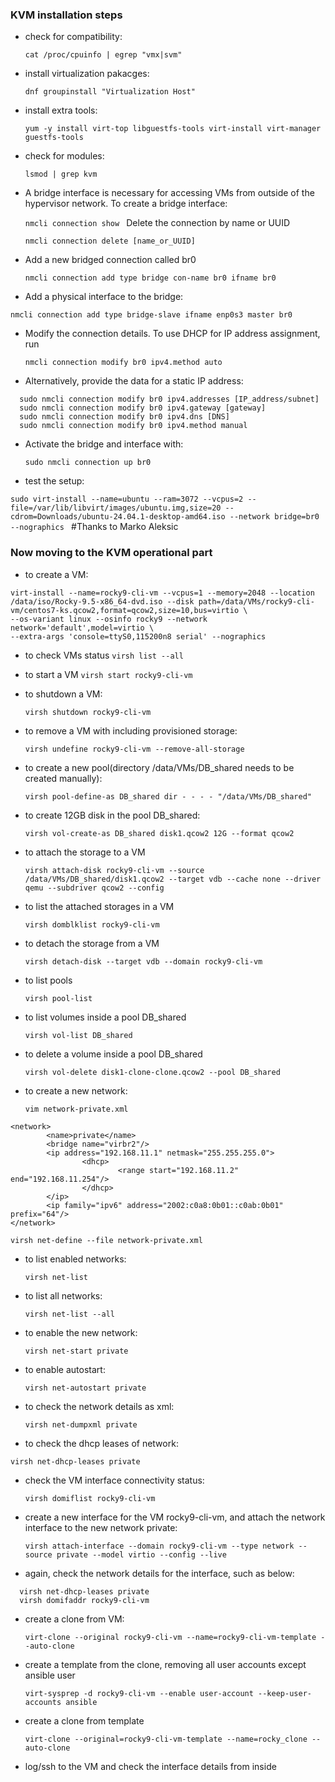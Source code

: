 ### KVM installation steps

- check for compatibility:

  `cat /proc/cpuinfo | egrep "vmx|svm"`

- install virtualization pakacges:

  `dnf groupinstall "Virtualization Host"
`

- install extra tools:

  `yum -y install virt-top libguestfs-tools virt-install virt-manager guestfs-tools`

- check for modules:

  `lsmod | grep kvm`

- A bridge interface is necessary for accessing VMs from outside of the hypervisor network. To create a bridge interface:

  `nmcli connection show
`
Delete the connection by name or UUID

  `nmcli connection delete [name_or_UUID]
`

- Add a new bridged connection called br0

  `nmcli connection add type bridge con-name br0 ifname br0
`

- Add a physical interface to the bridge:

 `nmcli connection add type bridge-slave ifname enp0s3 master br0
`

- Modify the connection details. To use DHCP for IP address assignment, run

  `nmcli connection modify br0 ipv4.method auto
`

- Alternatively, provide the data for a static IP address:

```
  sudo nmcli connection modify br0 ipv4.addresses [IP_address/subnet]
  sudo nmcli connection modify br0 ipv4.gateway [gateway]
  sudo nmcli connection modify br0 ipv4.dns [DNS]
  sudo nmcli connection modify br0 ipv4.method manual
```

- Activate the bridge and interface with:

  `sudo nmcli connection up br0
`

- test the setup:

 `sudo virt-install --name=ubuntu --ram=3072 --vcpus=2 --file=/var/lib/libvirt/images/ubuntu.img,size=20 --cdrom=Downloads/ubuntu-24.04.1-desktop-amd64.iso --network bridge=br0 --nographics
`
#Thanks to Marko Aleksic [](https://phoenixnap.com/kb/install-kvm-centos)

### Now moving to the KVM operational part

- to create a VM:

```
virt-install --name=rocky9-cli-vm --vcpus=1 --memory=2048 --location /data/iso/Rocky-9.5-x86_64-dvd.iso --disk path=/data/VMs/rocky9-cli-vm/centos7-ks.qcow2,format=qcow2,size=10,bus=virtio \
--os-variant linux --osinfo rocky9 --network network='default',model=virtio \
--extra-args 'console=ttyS0,115200n8 serial' --nographics
```

- to check VMs status
  `virsh list --all`
  
- to start a VM
  `virsh start rocky9-cli-vm`
  
- to shutdown a VM:

  `virsh shutdown rocky9-cli-vm`

- to remove a VM with including provisioned storage:

  `virsh undefine rocky9-cli-vm --remove-all-storage`

- to create a new pool(directory /data/VMs/DB_shared needs to be created manually):

  `virsh pool-define-as DB_shared dir - - - - "/data/VMs/DB_shared"
`

- to create 12GB disk in the pool DB_shared:

  `virsh vol-create-as DB_shared disk1.qcow2 12G --format qcow2`

- to attach the storage to a VM
  
  `virsh attach-disk rocky9-cli-vm --source /data/VMs/DB_shared/disk1.qcow2 --target vdb --cache none --driver qemu --subdriver qcow2 --config`

- to list the attached storages in a VM

  `virsh domblklist rocky9-cli-vm`

- to detach the storage from a VM

  `virsh detach-disk --target vdb --domain rocky9-cli-vm`

- to list pools

  `virsh pool-list`

- to list volumes inside a pool DB_shared

  `virsh vol-list DB_shared`

- to delete a volume inside a pool DB_shared

  `virsh vol-delete disk1-clone-clone.qcow2 --pool DB_shared`

- to create a new network:

  `vim network-private.xml
`
```
<network>
        <name>private</name>
        <bridge name="virbr2"/>
        <ip address="192.168.11.1" netmask="255.255.255.0">
                <dhcp>
                        <range start="192.168.11.2" end="192.168.11.254"/>
                </dhcp>
        </ip>
        <ip family="ipv6" address="2002:c0a8:0b01::c0ab:0b01" prefix="64"/>
</network>
```

  `virsh net-define --file network-private.xml
`
- to list enabled networks:

  `virsh net-list
`

- to list all networks:

  `virsh net-list --all
`

- to enable the new network:

  `virsh net-start private
`

- to enable autostart:

  `virsh net-autostart private
`

- to check the network details as xml:
  
  `virsh net-dumpxml private
`

- to check the dhcp leases of network:

`virsh net-dhcp-leases private
`

- check the VM interface connectivity status:

  `virsh domiflist rocky9-cli-vm
`

- create a new interface for the VM rocky9-cli-vm, and attach the network interface to the new network private:
 
  `virsh attach-interface --domain rocky9-cli-vm --type network --source private --model virtio --config --live
`

- again, check the network details for the interface, such as below:

```
  virsh net-dhcp-leases private
  virsh domifaddr rocky9-cli-vm
```

- create a clone from VM:

  `virt-clone --original rocky9-cli-vm --name=rocky9-cli-vm-template --auto-clone`

- create a template from the clone, removing all user accounts except ansible user

  `virt-sysprep -d rocky9-cli-vm --enable user-account --keep-user-accounts ansible`
 
- create a clone from template

  `virt-clone --original=rocky9-cli-vm-template --name=rocky_clone --auto-clone`

- log/ssh to the VM and check the interface details from inside




